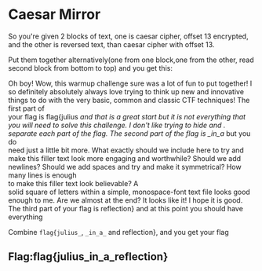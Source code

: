 # Caesar Mirror

So you're given 2 blocks of text, one is caesar cipher, offset 13 encrypted, and the other is reversed text, than caesar cipher with offset 13.

Put them together alternatively\(one from one block,one from the other, read second block from bottom to top\) and you get this:

Oh boy! Wow, this warmup challenge sure was a lot of fun to put together! I so definitely absolutely always love trying to think up new and innovative things to do with the very basic, common and classic CTF techniques! The first part of  
your flag is flag{julius _and that is a great start but it is not everything that you will need to solve this challenge. I don't like trying to hide and . separate each part of the flag. The second part of the flag is \_in\_a_ but you do  
need just a little bit more. What exactly should we include here to try and make this filler text look more engaging and worthwhile? Should we add newlines? Should we add spaces and try and make it symmetrical? How many lines is enough  
to make this filler text look believable? A  
solid square of letters within a simple, monospace-font text file looks good enough to me. Are we almost at the end? It looks like it! I hope it is good. The third part of your flag is reflection} and at this point you should have everything

Combine `flag{julius_`, `_in_a_` and reflection}, and you get your flag

## Flag:flag{julius\_in\_a\_reflection}

